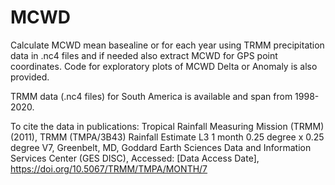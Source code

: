 # MCWD

Calculate MCWD mean basealine or for each year using TRMM precipitation data in .nc4 files and if needed also extract MCWD for GPS point coordinates.
Code for exploratory plots of MCWD Delta or Anomaly is also provided.

TRMM data (.nc4 files) for South America is available and span from 1998-2020.

To cite the data in publications:
Tropical Rainfall Measuring Mission (TRMM) (2011), TRMM (TMPA/3B43) Rainfall Estimate L3 1 month 0.25 degree x 0.25 degree V7, Greenbelt, MD, Goddard Earth Sciences Data and Information Services Center (GES DISC), Accessed: [Data Access Date], https://doi.org/10.5067/TRMM/TMPA/MONTH/7